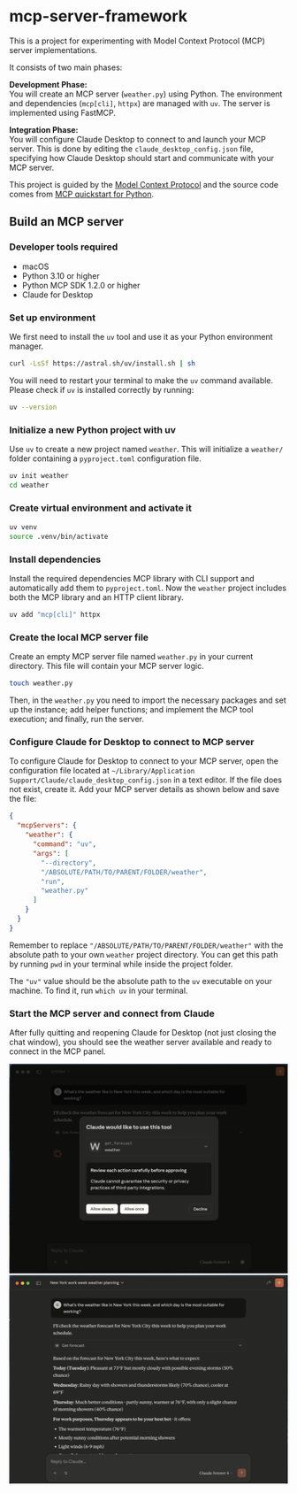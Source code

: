 # mcp-server-framework
This is a project for experimenting with Model Context Protocol (MCP) server implementations. 

It consists of two main phases:

**Development Phase:**  
You will create an MCP server (`weather.py`) using Python. The environment and dependencies (`mcp[cli]`, `httpx`) are managed with `uv`. The server is implemented using FastMCP.

**Integration Phase:**  
You will configure Claude Desktop to connect to and launch your MCP server. This is done by editing the `claude_desktop_config.json` file, specifying how Claude Desktop should start and communicate with your MCP server.

This project is guided by the [Model Context Protocol](https://modelcontextprotocol.io/docs/develop/build-server) and the source code comes from [MCP quickstart for Python](https://github.com/modelcontextprotocol/quickstart-resources/tree/main/weather-server-python).


## Build an MCP server

### Developer tools required
- macOS
- Python 3.10 or higher
- Python MCP SDK 1.2.0 or higher
- Claude for Desktop

### Set up environment

We first need to install the `uv` tool and use it as your Python environment manager.

```bash
curl -LsSf https://astral.sh/uv/install.sh | sh
```
You will need to restart your terminal to make the `uv` command available. Please check if `uv` is installed correctly by running:

```bash
uv --version
```


### Initialize a new Python project with uv

Use `uv` to create a new project named `weather`. This will initialize a `weather/` folder containing a `pyproject.toml` configuration file.
```bash
uv init weather
cd weather
```



### Create virtual environment and activate it
```bash
uv venv
source .venv/bin/activate
```



### Install dependencies

Install the required dependencies MCP library with CLI support and automatically add them to `pyproject.toml`. Now the `weather` project includes both the MCP library and an HTTP client library.

```bash
uv add "mcp[cli]" httpx
```

### Create the local MCP server file

Create an empty MCP server file named `weather.py` in your current directory. This file will contain your MCP server logic.

```bash
touch weather.py
```

Then, in the `weather.py` you need to import the necessary packages and set up the instance; add helper functions; and implement the MCP tool execution; and finally, run the server.

### Configure Claude for Desktop to connect to MCP server
To configure Claude for Desktop to connect to your MCP server, open the configuration file located at `~/Library/Application Support/Claude/claude_desktop_config.json` in a text editor. If the file does not exist, create it. Add your MCP server details as shown below and save the file:


```json
{
  "mcpServers": {
    "weather": {
      "command": "uv",
      "args": [
        "--directory",
        "/ABSOLUTE/PATH/TO/PARENT/FOLDER/weather",
        "run",
        "weather.py"
      ]
    }
  }
}
```
Remember to replace `"/ABSOLUTE/PATH/TO/PARENT/FOLDER/weather"` with the absolute path to your own `weather` project directory. You can get this path by running `pwd` in your terminal while inside the project folder.

The `"uv"` value should be the absolute path to the `uv` executable on your machine. To find it, run `which uv` in your terminal.

### Start the MCP server and connect from Claude

After fully quitting and reopening Claude for Desktop (not just closing the chat window), you should see the weather server available and ready to connect in the MCP panel.

![MCP Panel1](./weather/images/mcp_panel1.png)
![MCP Panel2](./weather/images/mcp_panel2.png)